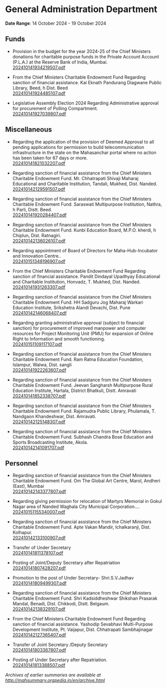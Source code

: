 # General Administration Department

**Date Range**: 14 October 2024 - 19 October 2024


## Funds
- Provision in the budget for the year 2024-25 of the Chief Ministers donations for charitable purpose funds in the Private Account Account (P.L.A.) at the Reserve Bank of India, Mumbai.\
  [202410141934219507.pdf](https://gr.maharashtra.gov.in/Site/Upload/Government%20Resolutions/English/202410141934219507.pdf)

- From the Chief Ministers Charitable Endowment Fund  Regarding sanction of financial assistance. Kai Eknath Pandurang Diagwane Public Library, Beed, h Dist. Beed\
  [202410141924485107.pdf](https://gr.maharashtra.gov.in/Site/Upload/Government%20Resolutions/English/202410141924485107.pdf)

- Legislative Assembly Election 2024 Regarding Administrative approval for procurement of Polling Compartment.\
  [202410141927039807.pdf](https://gr.maharashtra.gov.in/Site/Upload/Government%20Resolutions/English/202410141927039807.pdf)

## Miscellaneous
- Regarding the application of the provision of Deemed Approval to all pending applications for permission to build telecommunication infrastructure in the state on the Mahasanchar portal where no action has been taken for 67 days or more.\
  [202410141821032207.pdf](https://gr.maharashtra.gov.in/Site/Upload/Government%20Resolutions/English/202410141821032207.pdf)

- Regarding sanction of financial assistance from the Chief Ministers Charitable Endowment Fund. Mr. Chhatrapati Shivaji Maharaj Educational and Charitable Institution, Tandali, Mukhed, Dist. Nanded.\
  [202410142129591507.pdf](https://gr.maharashtra.gov.in/Site/Upload/Government%20Resolutions/English/202410142129591507.pdf)

- Regarding sanction of financial assistance from the Chief Ministers Charitable Endowment Fund. Saraswati Multipurpose Institution, Nathra, h Parli, Distt. Beed.\
  [202410141920284407.pdf](https://gr.maharashtra.gov.in/Site/Upload/Government%20Resolutions/English/202410141920284407.pdf)

- Regarding sanction of financial assistance from the Chief Ministers Charitable Endowment Fund. Kunbi Education Board, M.P.O. kherdi, h Chiplun, Dist. Ratnagiri.\
  [202410142136026107.pdf](https://gr.maharashtra.gov.in/Site/Upload/Government%20Resolutions/English/202410142136026107.pdf)

- Regarding appointment of Board of Directors for Maha-Hub-Incubator and Innovation Centre..\
  [202410151348196907.pdf](https://gr.maharashtra.gov.in/Site/Upload/Government%20Resolutions/English/202410151348196907.pdf)

- From the Chief Ministers Charitable Endowment Fund  Regarding sanction of financial assistance. Pandit Dindayal Upadhyay Educational and Charitable Institution, Honvadz, T. Mukhed, Dist. Nanded.\
  [202410141931263307.pdf](https://gr.maharashtra.gov.in/Site/Upload/Government%20Resolutions/English/202410141931263307.pdf)

- Regarding sanction of financial assistance from the Chief Ministers Charitable Endowment Fund. HH Sadguru Jog Maharaj Warkari Education Institute, Srikshetra Alandi Devachi, Dist. Pune\
  [202410142146068407.pdf](https://gr.maharashtra.gov.in/Site/Upload/Government%20Resolutions/English/202410142146068407.pdf)

- Regarding granting administrative approval (subject to financial sanction) for procurement of improved manpower and computer resources for Project Monitoring Unit (PMU) for expansion of Online Right to Information and smooth functioning.\
  [202410151109117107.pdf](https://gr.maharashtra.gov.in/Site/Upload/Government%20Resolutions/English/202410151109117107.pdf)

- Regarding sanction of financial assistance from the Chief Ministers Charitable Endowment Fund. Ram Ratna Education Foundation, Islampur, Walwa, Dist. sangli\
  [202410141922263607.pdf](https://gr.maharashtra.gov.in/Site/Upload/Government%20Resolutions/English/202410141922263607.pdf)

- Regarding sanction of financial assistance from the Chief Ministers Charitable Endowment Fund. Jeevan Sangharsh Multipurpose Rural Education Institute, Hartala, District Bhatkuli, Distt. Amravati\
  [202410141852338707.pdf](https://gr.maharashtra.gov.in/Site/Upload/Government%20Resolutions/English/202410141852338707.pdf)

- Regarding sanction of financial assistance from the Chief Ministers Charitable Endowment Fund. Rajamudra Public Library, Phulamala, T. Nandgaon Khandeshwar, Dist. Amravati.\
  [202410142125148307.pdf](https://gr.maharashtra.gov.in/Site/Upload/Government%20Resolutions/English/202410142125148307.pdf)

- Regarding sanction of financial assistance from the Chief Ministers Charitable Endowment Fund. Subhash Chandra Bose Education and Sports Broadcasting Institute, Akola.\
  [202410142141091707.pdf](https://gr.maharashtra.gov.in/Site/Upload/Government%20Resolutions/English/202410142141091707.pdf)

## Personnel
- Regarding sanction of financial assistance from the Chief Ministers Charitable Endowment Fund. Om The Global Art Centre, Marol, Andheri (East), Mumbai\
  [202410142143377807.pdf](https://gr.maharashtra.gov.in/Site/Upload/Government%20Resolutions/English/202410142143377807.pdf)

- Regarding giving permission for relocation of Martyrs Memorial in Gokul Nagar area of Nanded Waghala City Municipal Corporation....\
  [202410151155340007.pdf](https://gr.maharashtra.gov.in/Site/Upload/Government%20Resolutions/English/202410151155340007.pdf)

- Regarding sanction of financial assistance from the Chief Ministers Charitable Endowment Fund. Apte Vakan Mandir, Ichalkaranji, Dist. Kolhapur.\
  [202410142133100907.pdf](https://gr.maharashtra.gov.in/Site/Upload/Government%20Resolutions/English/202410142133100907.pdf)

- Transfer of Under Secretary\
  [202410141811378107.pdf](https://gr.maharashtra.gov.in/Site/Upload/Government%20Resolutions/English/202410141811378107.pdf)

- Posting of Joint/Deputy Secretary after Repatriation\
  [202410141807428207.pdf](https://gr.maharashtra.gov.in/Site/Upload/Government%20Resolutions/English/202410141807428207.pdf)

- Promotion to the post of Under Secretary- Shri.S.V.Jadhav\
  [202410141809499307.pdf](https://gr.maharashtra.gov.in/Site/Upload/Government%20Resolutions/English/202410141809499307.pdf)

- Regarding sanction of financial assistance from the Chief Ministers Charitable Endowment Fund. Shri Kadsiddheshwar Shikshan Prasarak Mandal, Benadi, Dist. Chikkodi, Distt. Belgaum.\
  [202410142138329107.pdf](https://gr.maharashtra.gov.in/Site/Upload/Government%20Resolutions/English/202410142138329107.pdf)

- From the Chief Ministers Charitable Endowment Fund  Regarding sanction of financial assistance. Yashodip Sevabhavi Multi-Purpose Development Institute, Pt. Vaijapur, Dist. Chhatrapati Sambhajinagar\
  [202410142127365407.pdf](https://gr.maharashtra.gov.in/Site/Upload/Government%20Resolutions/English/202410142127365407.pdf)

- Transfer of Joint Secretary /Deputy Secretary\
  [202410141803367807.pdf](https://gr.maharashtra.gov.in/Site/Upload/Government%20Resolutions/English/202410141803367807.pdf)

- Posting of Under  Secretary after Repatriation.\
  [202410141813388507.pdf](https://gr.maharashtra.gov.in/Site/Upload/Government%20Resolutions/English/202410141813388507.pdf)


*Archives of earlier summaries are available at http://mahsummary.orgpedia.in/en/archive.html*